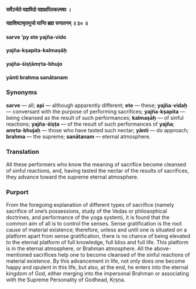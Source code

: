 #### सर्वेऽप्येते यज्ञविदो यज्ञक्षपितकल्मषाः ।
#### यज्ञशिष्टामृतभुजो यान्ति ब्रह्म सनातनम् ॥ ३० ॥

#### sarve ’py ete yajña-vido
#### yajña-kṣapita-kalmaṣāḥ
#### yajña-śiṣṭāmṛta-bhujo
#### yānti brahma sanātanam

### Synonyms

**sarve** — all; **api** — although apparently different; **ete** — these; **yajña**-**vidaḥ** — conversant with the purpose of performing sacrifices; **yajña**-**kṣapita** — being cleansed as the result of such performances; **kalmaṣāḥ** — of sinful reactions; **yajña**-**śiṣṭa** — of the result of such performances of **yajña**; **amṛta**-**bhujaḥ** — those who have tasted such nectar; **yānti** — do approach; **brahma** — the supreme; **sanātanam** — eternal atmosphere.

### Translation

All these performers who know the meaning of sacrifice become cleansed of sinful reactions, and, having tasted the nectar of the results of sacrifices, they advance toward the supreme eternal atmosphere.

### Purport

From the foregoing explanation of different types of sacrifice (namely sacrifice of one’s possessions, study of the Vedas or philosophical doctrines, and performance of the yoga system), it is found that the common aim of all is to control the senses. Sense gratification is the root cause of material existence; therefore, unless and until one is situated on a platform apart from sense gratification, there is no chance of being elevated to the eternal platform of full knowledge, full bliss and full life. This platform is in the eternal atmosphere, or Brahman atmosphere. All the above-mentioned sacrifices help one to become cleansed of the sinful reactions of material existence. By this advancement in life, not only does one become happy and opulent in this life, but also, at the end, he enters into the eternal kingdom of God, either merging into the impersonal Brahman or associating with the Supreme Personality of Godhead, Kṛṣṇa.